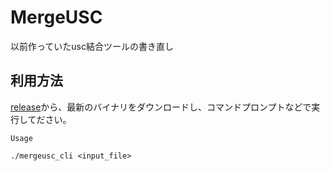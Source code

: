 # MergeUSC

以前作っていたusc結合ツールの書き直し

## 利用方法
[release](https://github.com/Untitled-Sekai/mergeUSC/releases)から、最新のバイナリをダウンロードし、コマンドプロンプトなどで実行してださい。

```
Usage

./mergeusc_cli <input_file> 
```